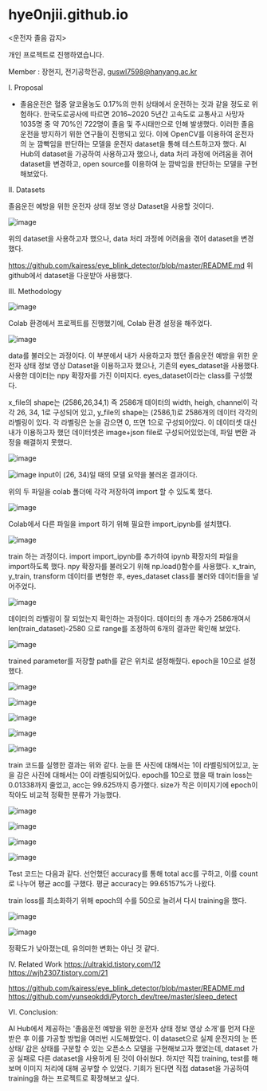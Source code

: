 # hye0njii.github.io

<운전자 졸음 감지>

개인 프로젝트로 진행하였습니다.


Member : 장현지, 전기공학전공, guswl7598@hanyang.ac.kr

I. Proposal
- 졸음운전은 혈중 알코올농도 0.17%의 만취 상태에서 운전하는 것과 같을 정도로 위험하다. 한국도로공사에 따르면 2016~2020 5년간 고속도로 교통사고 사망자 1035명 중 약 70%인 722명이 졸음 및 주시태만으로 인해 발생했다. 이러한 졸음운전을 방지하기 위한 연구들이 진행되고 있다. 이에 OpenCV를 이용하여 운전자의 눈 깜빡임을 판단하는 모델을 운전자 dataset을 통해 테스트하고자 했다. AI Hub의 dataset을 가공하여 사용하고자 했으나, data 처리 과정에 어려움을 겪어 dataset을 변경하고, open source를 이용하여 눈 깜박임을 판단하는 모델을 구현해보았다.


II. Datasets

졸음운전 예방을 위한 운전자 상태 정보 영상 Dataset을 사용할 것이다.

![image](https://user-images.githubusercontent.com/105009129/171202884-d8a9065d-0cd2-4d46-b488-474f619c4ed7.png)

위의 dataset을 사용하고자 했으나, data 처리 과정에 어려움을 겪어 dataset을 변경했다.

https://github.com/kairess/eye_blink_detector/blob/master/README.md
위 github에서 dataset을 다운받아 사용했다.




III. Methodology 

![image](https://user-images.githubusercontent.com/105009129/174095824-6bcfb14a-035f-4bfa-b1b1-02998757dbbb.png)

Colab 환경에서 프로젝트를 진행했기에, Colab 환경 설정을 해주었다.

![image](https://user-images.githubusercontent.com/105009129/174096038-62320699-dd36-4741-a952-45a88f7bf3b9.png)

data를 불러오는 과정이다.
이 부분에서 내가 사용하고자 했던 졸음운전 예방을 위한 운전자 상태 정보 영상 Dataset을 이용하고자 했으나, 기존의 eyes_dataset을 사용했다. 사용한 데이터는 npy 확장자를 가진 이미지다. eyes_dataset이라는 class를 구성했다.

x_file의 shape는 (2586,26,34,1) 즉 2586개 데이터의 width, heigh, channel이 각각 26, 34, 1로 구성되어 있고, 
y_file의 shape는 (2586,1)로 2586개의 데이터 각각의 라벨링이 있다. 각 라벨링은 눈을 감으면 0, 뜨면 1으로 구성되어있다.
이 데이터셋 대신 내가 이용하고자 했던 데이터셋은 image+json file로 구성되어있었는데, 파일 변환 과정을 해결하지 못했다.

![image](https://user-images.githubusercontent.com/105009129/174096461-ae01abd7-6f2b-4026-9710-805a06c21ede.png)
 
 

![image](https://user-images.githubusercontent.com/105009129/174096848-89d9dc3e-c3a7-4a26-b894-966469184df6.png)
input이 (26, 34)일 때의 모델 요약을 불러온 결과이다.



위의 두 파일을 colab 폴더에 각각 저장하여 import 할 수 있도록 했다.



![image](https://user-images.githubusercontent.com/105009129/174097098-aabd78b5-6b8b-4377-a378-9f3c29bbdaad.png)

Colab에서 다른 파일을 import 하기 위해 필요한 import_ipynb를 설치했다.



![image](https://user-images.githubusercontent.com/105009129/174097473-102819ea-00d8-4f8e-8f7f-a0a732449bec.png)

train 하는 과정이다. import import_ipynb를 추가하여 ipynb 확장자의 파일을 import하도록 했다.
npy 확장자를 불러오기 위해 np.load()함수를 사용했다.
x_train, y_train, transform 데이터를 변형한 후, eyes_dataset class를 불러와 데이터들을 넣어주었다.



![image](https://user-images.githubusercontent.com/105009129/174097520-d7ecc19e-873e-464f-a153-473fae308a03.png)

데이터의 라벨링이 잘 되었는지 확인하는 과정이다. 데이터의 총 개수가 2586개여서 len(train_dataset)-2580 으로 range를 조정하여 6개의 결과만 확인해 보았다.



![image](https://user-images.githubusercontent.com/105009129/174097881-5a9fea31-3ade-4a5c-8257-902a299451a9.png)

trained parameter를 저장할 path를 같은 위치로 설정해줬다. epoch을 10으로 설정했다.

![image](https://user-images.githubusercontent.com/105009129/174097996-c5475da7-c657-45f8-b4cc-35bba4b432ef.png)



![image](https://user-images.githubusercontent.com/105009129/174098127-6ba2f870-9c5d-4445-aa58-41feea4964d1.png)


![image](https://user-images.githubusercontent.com/105009129/174098191-a0dbf11b-4932-4b4a-8a32-fc52d319cb6e.png)



![image](https://user-images.githubusercontent.com/105009129/174098231-b4ca783c-079e-49d4-aaea-dfafdac604cf.png)


![image](https://user-images.githubusercontent.com/105009129/174098302-fe2b97a2-5022-4cba-96e6-5c4485660287.png)


train 코드를 실행한 결과는 위와 같다. 눈을 뜬 사진에 대해서는 1이 라벨링되어있고, 눈을 감은 사진에 대해서는 0이 라벨링되어있다. epoch를 10으로 했을 때 train loss는 0.01338까지 줄었고, acc는 99.625까지 증가했다. size가 작은 이미지기에 epoch이 작아도 비교적 정확한 분류가 가능했다.


![image](https://user-images.githubusercontent.com/105009129/174098675-02f7ccc2-74ab-4f3d-8662-b07da15ac7c3.png)


![image](https://user-images.githubusercontent.com/105009129/174098876-df83fa37-2512-459a-b5c2-5f11417c5475.png)

![image](https://user-images.githubusercontent.com/105009129/174098921-eadde198-708f-4e05-a9cc-d1453615fdcb.png)

![image](https://user-images.githubusercontent.com/105009129/174098974-18161b58-cfdd-408e-985e-a592453b51e9.png)


Test 코드는 다음과 같다. 선언했던 accuracy를 통해 total acc를 구하고, 이를 count로 나누어 평균 acc를 구했다. 평균 accuracy는 99.65157%가 나왔다. 


train loss를 최소화하기 위해 epoch의 수를 50으로 늘려서 다시 training을 했다.

![image](https://user-images.githubusercontent.com/105009129/174103298-1798a3d6-3b19-4085-9577-e300ade1fe44.png)


![image](https://user-images.githubusercontent.com/105009129/174103356-e17e4984-8ade-4507-80d9-86feabccef2c.png)


정확도가 낮아졌는데, 유의미한 변화는 아닌 것 같다. 

IV. Related Work 
https://ultrakid.tistory.com/12
https://wjh2307.tistory.com/21

https://github.com/kairess/eye_blink_detector/blob/master/README.md
https://github.com/yunseokddi/Pytorch_dev/tree/master/sleep_detect


VI. Conclusion: 

AI Hub에서 제공하는 '졸음운전 예방을 위한 운전자 상태 정보 영상 소개'를 먼저 다운받은 후 이를 가공할 방법을 여러번 시도해봤었다. 이 dataset으로 실제 운전자의 눈 뜬 상태/ 감은 상태를 구분할 수 있는 오픈소스 모델을 구현해보고자 했었는데, dataset 가공 실패로 다른 dataset을 사용하게 된 것이 아쉬웠다. 하지만 직접 training, test를 해보며 이미지 처리에 대해 공부할 수 있었다. 기회가 된다면 직접 dataset을 가공하여 training을 하는 프로젝트로 확장해보고 싶다.

